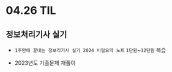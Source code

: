<h1> 04.26 TIL </h1>

## 정보처리기사 실기

 - `1주만에 끝내는 정보리기사 실기 2024 비밀요약 노트` `1단원`~`12단원` 복습

 - 2023년도 기출문제 재풀이
